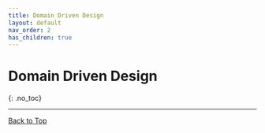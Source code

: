 ```yaml
---
title: Domain Driven Design
layout: default
nav_order: 2
has_children: true
---
```


# Domain Driven Design
{: .no_toc}

---

[Back to Top](#top)